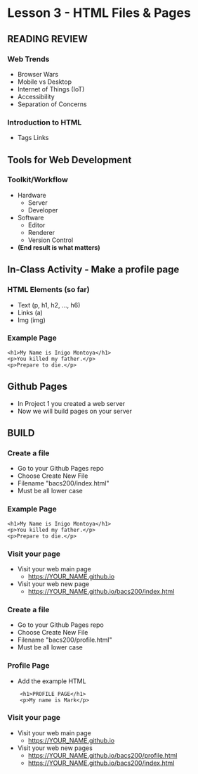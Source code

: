 # Lesson 3 - HTML Files & Pages

## READING REVIEW

### Web Trends
* Browser Wars
* Mobile vs Desktop
* Internet of Things (IoT)
* Accessibility
* Separation of Concerns

### Introduction to HTML
* Tags Links

## Tools for Web Development

### Toolkit/Workflow
* Hardware
    * Server
    * Developer
* Software
    * Editor
    * Renderer
    * Version Control
* **(End result is what matters)**

## In-Class Activity - Make a profile page

### HTML Elements (so far)
* Text (p, h1, h2, ..., h6)
* Links (a)
* Img (img)


### Example Page

    <h1>My Name is Inigo Montoya</h1>
    <p>You killed my father.</p>
    <p>Prepare to die.</p>


## Github Pages
* In Project 1 you created a web server
* Now we will build pages on your server



## BUILD


### Create a file
* Go to your Github Pages repo
* Choose Create New File
* Filename "bacs200/index.html"
* Must be all lower case


### Example Page

    <h1>My Name is Inigo Montoya</h1>
    <p>You killed my father.</p>
    <p>Prepare to die.</p>


### Visit your page
* Visit your web main page
    * https://YOUR_NAME.github.io
* Visit your web new page
    * https://YOUR_NAME.github.io/bacs200/index.html



### Create a file
* Go to your Github Pages repo
* Choose Create New File
* Filename "bacs200/profile.html"
* Must be all lower case


### Profile Page
* Add the example HTML

```
    <h1>PROFILE PAGE</h1>
    <p>My name is Mark</p>
```  


### Visit your page
* Visit your web main page
    * https://YOUR_NAME.github.io
* Visit your web new pages
    * https://YOUR_NAME.github.io/bacs200/profile.html
    * https://YOUR_NAME.github.io/bacs200/index.html


